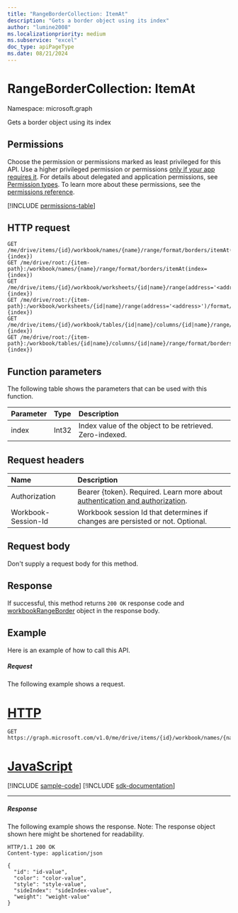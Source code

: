 ```yaml
---
title: "RangeBorderCollection: ItemAt"
description: "Gets a border object using its index"
author: "lumine2008"
ms.localizationpriority: medium
ms.subservice: "excel"
doc_type: apiPageType
ms.date: 08/21/2024
---
```


# RangeBorderCollection: ItemAt

Namespace: microsoft.graph

Gets a border object using its index
## Permissions
Choose the permission or permissions marked as least privileged for this API. Use a higher privileged permission or permissions [only if your app requires it](/graph/permissions-overview#best-practices-for-using-microsoft-graph-permissions). For details about delegated and application permissions, see [Permission types](/graph/permissions-overview#permission-types). To learn more about these permissions, see the [permissions reference](/graph/permissions-reference).

<!-- { "blockType": "permissions", "name": "rangebordercollection_itemat" } -->
[!INCLUDE [permissions-table](../includes/permissions/rangebordercollection-itemat-permissions.md)]

## HTTP request

<!-- { "blockType": "ignored" } -->
```http
GET /me/drive/items/{id}/workbook/names/{name}/range/format/borders/itemAt(index={index})
GET /me/drive/root:/{item-path}:/workbook/names/{name}/range/format/borders/itemAt(index={index})
GET /me/drive/items/{id}/workbook/worksheets/{id|name}/range(address='<address>')/format/borders/itemAt(index={index})
GET /me/drive/root:/{item-path}:/workbook/worksheets/{id|name}/range(address='<address>')/format/borders/itemAt(index={index})
GET /me/drive/items/{id}/workbook/tables/{id|name}/columns/{id|name}/range/format/borders/itemAt(index={index})
GET /me/drive/root:/{item-path}:/workbook/tables/{id|name}/columns/{id|name}/range/format/borders/itemAt(index={index})
```

## Function parameters

The following table shows the parameters that can be used with this function.

|Parameter|Type|Description|
|:---|:---|:---|
|index|Int32|Index value of the object to be retrieved. Zero-indexed.|

## Request headers

| Name       | Description|
|:---------------|:----------|
|Authorization|Bearer {token}. Required. Learn more about [authentication and authorization](/graph/auth/auth-concepts).|
| Workbook-Session-Id  | Workbook session Id that determines if changes are persisted or not. Optional.|

## Request body

Don't supply a request body for this method.

## Response

If successful, this method returns `200 OK` response code and [workbookRangeBorder](../resources/workbookrangeborder.md) object in the response body.

## Example
Here is an example of how to call this API.
##### Request
The following example shows a request.

# [HTTP](#tab/http)
<!--{
  "blockType": "request",
  "isComposable": true,
  "name": "rangebordercollection_itemat",
  "idempotent": true,
  "@type": "requestBodyResourceFor.rangebordercollection_itemat"
}-->
```msgraph-interactive
GET https://graph.microsoft.com/v1.0/me/drive/items/{id}/workbook/names/{name}/range/format/borders/itemAt(index=1)
```

# [JavaScript](#tab/javascript)
[!INCLUDE [sample-code](../includes/snippets/javascript/rangebordercollection-itemat-javascript-snippets.md)]
[!INCLUDE [sdk-documentation](../includes/snippets/snippets-sdk-documentation-link.md)]

---

##### Response
The following example shows the response. Note: The response object shown here might be shortened for readability.
<!-- {
  "blockType": "response",
  "truncated": true,
  "@odata.type": "microsoft.graph.workbookRangeBorder"
} -->
```http
HTTP/1.1 200 OK
Content-type: application/json

{
  "id": "id-value",
  "color": "color-value",
  "style": "style-value",
  "sideIndex": "sideIndex-value",
  "weight": "weight-value"
}
```

<!-- uuid: 8fcb5dbc-d5aa-4681-8e31-b001d5168d79
2015-10-25 14:57:30 UTC -->
<!-- {
  "type": "#page.annotation",
  "description": "RangeBorderCollection: ItemAt",
  "keywords": "",
  "section": "documentation",
  "tocPath": "",
  "suppressions": [
  ]
}-->

